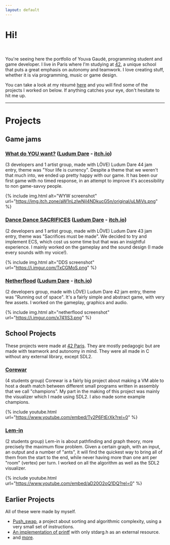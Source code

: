 ```yaml
---
layout: default
---
```


# Hi!

<br />

You're seeing here the portfolio of Youva Gaudé, programming student and game developer. I live in Paris where I'm studying at [42](https://www.42.fr/), a unique school that puts a great emphasis on autonomy and teamwork. I love creating stuff, whether it is via programming, music or game design.

You can take a look at my résumé <a href="http://youva.fr/resume_youva_gaude.pdf" target="_blank">here</a> and you will find some of the projects I worked on below. If anything catches your eye, don't hesitate to hit me up.

---

# Projects

## Game jams

### [What do YOU want?](https://github.com/eviber/ldjam44/) ([Ludum Dare](https://ldjam.com/events/ludum-dare/44/what-do-you-want) - [itch.io](https://eclahn.itch.io/what-do-you-want))
(3 developers and 1 artist group, made with LÖVE)
Ludum Dare 44 jam entry, theme was "Your life is currency". Despite a theme that we weren't that much into, we ended up pretty happy with our game. It has been our first game with no timed response, in an attempt to improve it's accessibility to non game-savvy people.

{% include img.html alt="WYW screenshot" url="https://img.itch.zone/aW1nLzIwNjI4NDkucG5n/original/uLMiVs.png" %}

### [Dance Dance SACRIFICES](https://github.com/eviber/ldjam43/) ([Ludum Dare](https://ldjam.com/events/ludum-dare/43/dance-dance-sacrifices) - [itch.io](https://eviber.itch.io/dance-dance-sacrifices))
(2 developers and 1 artist group, made with LÖVE)
Ludum Dare 43 jam entry, theme was "Sacrifices must be made". We decided to try and implement ECS, which cost us some time but that was an insightful experience. I mainly worked on the gameplay and the sound design (I made every sounds with my voice!).

{% include img.html alt="DDS screenshot" url="https://i.imgur.com/TxCGMoS.png" %}

### [Netherflood](https://github.com/eviber/ldjam42/) ([Ludum Dare](https://ldjam.com/events/ludum-dare/42/nether-flood) - [itch.io](https://eviber.itch.io/netherflood))
(2 developers group, made with LÖVE)
Ludum Dare 42 jam entry, theme was "Running out of space". It's a fairly simple and abstract game, with very few assets. I worked on the gameplay, graphics and audio.

{% include img.html alt="netherflood screenshot" url="https://i.imgur.com/x741lS3.png" %}

## School Projects
These projects were made at [42 Paris](https://www.42.fr/). They are mostly pedagogic but are made with teamwork and autonomy in mind. They were all made in C without any external library, except SDL2.

### [Corewar](https://github.com/Eviber/corewar)
(4 students group)
Corewar is a fairly big project about making a VM able to host a death match between different small programs written in assembly that we call "champions". My part in the making of this project was mainly the visualizer which I made using SDL2. I also made some example champions.

{% include youtube.html url="https://www.youtube.com/embed/Ty2P6FtErXk?rel=0" %}

### [Lem-in](https://github.com/Eviber/lem-in)
(2 students group)
Lem-in is about pathfinding and graph theory, more precisely the maximum flow problem. Given a certain graph, with an input, an output and a number of "ants", it will find the quickest way to bring all of them from the start to the end, while never having more than one ant per "room" (vertex) per turn. I worked on all the algorithm as well as the SDL2 visualizer.

{% include youtube.html url="https://www.youtube.com/embed/aD20O2oQ1DQ?rel=0" %}

## Earlier Projects
All of these were made by myself.
* [Push_swap](https://github.com/Eviber/push_swap/), a project about sorting and algorithmic complexity, using a very small set of instructions.
* [An implementation of printf](https://github.com/Eviber/ft_printf) with only stdarg.h as an external resource.
* and [more](https://github.com/Eviber/).
